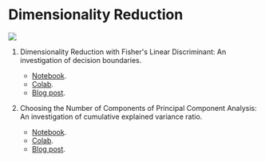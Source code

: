 # Dimensionality Reduction
[<img src="https://img.shields.io/badge/author-rlrocha-orange?style=flat-square"/>](https://github.com/rlrocha)

1. Dimensionality Reduction with Fisher's Linear Discriminant: An investigation of decision boundaries.
    * [Notebook](fisher.ipynb).
    * [Colab](https://colab.research.google.com/drive/17YdXndeQf__iVLxJTIwZf5vkhCM55JEl?usp=sharing).
    * [Blog post](https://medium.com/@rlrocha/dimensionality-reduction-with-fishers-linear-discriminant-c475529848ef).

2. Choosing the Number of Components of Principal Component Analysis: An investigation of cumulative explained variance ratio.
    * [Notebook](pca.ipynb).
    * [Colab]().
    * [Blog post](https://rlrocha.medium.com/choosing-the-number-of-components-of-principal-component-analysis-36902a887520).
